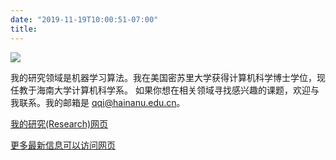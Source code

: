 ```yaml
---
date: "2019-11-19T10:00:51-07:00"
title: 
---
```


![](/./about_files/Qi_photo2.JPG)

我的研究领域是机器学习算法。我在美国密苏里大学获得计算机科学博士学位，现任教于海南大学计算机科学系。 如果你想在相关领域寻找感兴趣的课题，欢迎与我联系。我的邮箱是 qqi@hainanu.edu.cn。

[我的研究(Research)网页](/research)

[更多最新信息可以访问网页](https://qiqi789.github.io/)